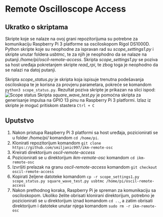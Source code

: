 # Remote Oscilloscope Access
## Ukratko o skriptama

Skripte koje se nalaze na ovoj grani repozitorijuma su potrebne za komunikaciju Raspberry Pi 3 platforme sa osciloskopom Rigol DS1000D. Python skripte koje su neophodne za ispravan rad su _scope_settings1.py_ i skripte unutar foldera _usbtmc_, te za njih je neophodno da se nalaze na putanji _/home/pi/oscil-remote-access_. Skripta _scope_settings1.py_ se poziva sa host uređaja pokretanjem skripte _read_rpi_, te zbog toga je neophodno da se nalazi na datoj putanji.

Skripta _scope_status.py_ je skripta koja ispisuje trenutna podešavanja osciloskopa te je korisna za provjeru parametara, pokreće se komandom `python3 scope_status.py`. Rezultat poziva skripte je prikazan na slici ispod: 
![Scope status](https://user-images.githubusercontent.com/45833725/78932976-c798dd80-7aa8-11ea-8996-f25945b5dfa3.png)
Skripta _square_wave_test.py_ je pomoćna skripta za generisanje impulsa na GPIO 13 pinu na Raspberry Pi 3 platformi. Izlaz iz skripte je moguć pritiskom stastera `Ctrl + C`

## Uputstvo
1. Nakon pristupa Raspberry Pi 3 platformi sa host uređaja, pozicionirati se u folder _/home/pi/_ komandom `cd /home/pi`.
2. Klonirati repozitorijum komandom `git clone https://github.com/smiljanic997/ikm-remote-osc`
3. Kreirati direktorijum _oscil-remote-access_
4. Pozicionirati se u direktorijum _ikm-remote-osc_ komandom `cd ikm-remote-osc`
5. Izvršiti prelazak na granu _oscil-remote-access_ komandom `git checkout oscil-remote-access`
6. Kopirati željene datoteke komandom `cp -r scope_settings1.py scope_status.py square_wave_test.py usbtmc /home/pi/oscil-remote-access`
7. Nakon prethodnog koraka, Raspberry Pi je spreman za komunikaciju sa osciloskopom. Ukoliko želite obrisati klonirani direktorijum, potrebno je pozicionirati se u direktorijum iznad komandom `cd ..`, a zatim obrisati direktorijum i datoteke unutar njega komandom `sudo rm -r ikm-remote-osc`
